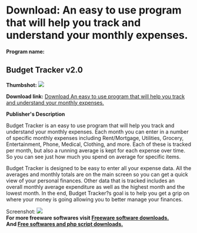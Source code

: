 # Download: An easy to use program that will help you track and understand your monthly expenses.

**Program name:**

## Budget Tracker v2.0

  
**Thumbshot:** ![](http://www.freewarefiles.com/screenshot/bgtscreen_md.gif)   
  
**Download link:** [Download An easy to use program that will help you track and understand your monthly expenses.](http://freesoftwares.boysofts.com/Budget-Tracker-V_program_17470.html)  
  


**Publisher's Description**  
  


Budget Tracker is an easy to use program that will help you track and understand your monthly expenses. Each month you can enter in a number of specific monthly expenses including Rent/Mortgage, Utilities, Grocery, Entertainment, Phone, Medical, Clothing, and more. Each of these is tracked per month, but also a running average is kept for each expense over time. So you can see just how much you spend on average for specific items. 

Budget Tracker is designed to be easy to enter all your expense data. All the averages and monthly totals are on the main screen so you can get a quick view of your personal finances. Other data that is tracked includes an overall monthly average expenditure as well as the highest month and the lowest month. In the end, Budget Tracker?s goal is to help you get a grip on where your money is going allowing you to better manage your finances.

  
  
Screenshot: ![](http://www.freewarefiles.com/screenshot/bgtscreen.gif)   
**For more freeware softwares visit [Freeware software downloads.](http://freesoftwares.boysofts.com/)**   
**And [Free softwares and php script downloads.](http://www.boysofts.com/)**
